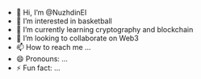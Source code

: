 - 👋 Hi, I’m @NuzhdinEI
- 👀 I’m interested in basketball
- 🌱 I’m currently learning cryptography and blockchain
- 💞️ I’m looking to collaborate on Web3
- 📫 How to reach me ...
- 😄 Pronouns: ...
- ⚡ Fun fact: ...

<!---
NuzhdinEI/NuzhdinEI is a ✨ special ✨ repository because its `README.md` (this file) appears on your GitHub profile.
You can click the Preview link to take a look at your changes.
--->
